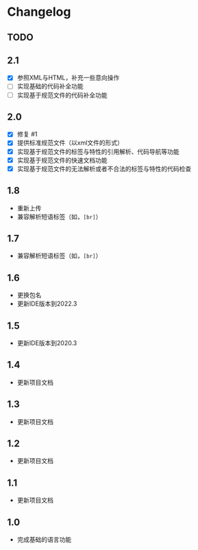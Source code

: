 # Changelog

## TODO

## 2.1

* [X] 参照XML与HTML，补充一些意向操作
* [ ] 实现基础的代码补全功能
* [ ] 实现基于规范文件的代码补全功能

## 2.0

* [X] 修复 #1
* [X] 提供标准规范文件（以xml文件的形式）
* [X] 实现基于规范文件的标签与特性的引用解析、代码导航等功能
* [X] 实现基于规范文件的快速文档功能
* [X] 实现基于规范文件的无法解析或者不合法的标签与特性的代码检查

## 1.8

* 重新上传
* 兼容解析短语标签（如，`[br]`）

## 1.7

* 兼容解析短语标签（如，`[br]`）

## 1.6

* 更换包名
* 更新IDE版本到2022.3

## 1.5

* 更新IDE版本到2020.3

## 1.4

* 更新项目文档

## 1.3

* 更新项目文档

## 1.2

* 更新项目文档

## 1.1

* 更新项目文档

## 1.0

* 完成基础的语言功能


